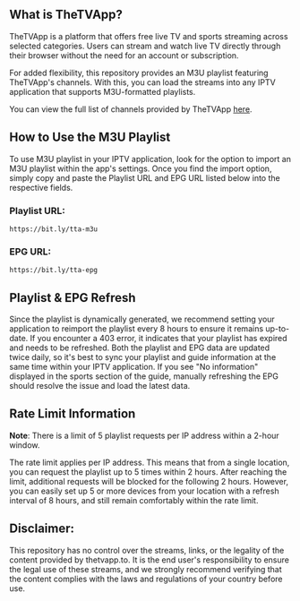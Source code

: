 ## What is TheTVApp?

TheTVApp is a platform that offers free live TV and sports streaming across selected categories. Users can stream and watch live TV directly through their browser without the need for an account or subscription.

For added flexibility, this repository provides an M3U playlist featuring TheTVApp's channels. With this, you can load the streams into any IPTV application that supports M3U-formatted playlists.

You can view the full list of channels provided by TheTVApp [here](http://href.li/https://thetvapp.to/).

## How to Use the M3U Playlist

To use M3U playlist in your IPTV application, look for the option to import an M3U playlist within the app's settings. Once you find the import option, simply copy and paste the Playlist URL and EPG URL listed below into the respective fields.

### Playlist URL:
``https://bit.ly/tta-m3u``

### EPG URL:
``https://bit.ly/tta-epg``

## Playlist & EPG Refresh

Since the playlist is dynamically generated, we recommend setting your application to reimport the playlist every 8 hours to ensure it remains up-to-date. If you encounter a 403 error, it indicates that your playlist has expired and needs to be refreshed. Both the playlist and EPG data are updated twice daily, so it's best to sync your playlist and guide information at the same time within your IPTV application. If you see "No information" displayed in the sports section of the guide, manually refreshing the EPG should resolve the issue and load the latest data.

## Rate Limit Information

**Note**: There is a limit of 5 playlist requests per IP address within a 2-hour window.

The rate limit applies per IP address. This means that from a single location, you can request the playlist up to 5 times within 2 hours. After reaching the limit, additional requests will be blocked for the following 2 hours. However, you can easily set up 5 or more devices from your location with a refresh interval of 8 hours, and still remain comfortably within the rate limit.


## Disclaimer:

This repository has no control over the streams, links, or the legality of the content provided by thetvapp.to. It is the end user's responsibility to ensure the legal use of these streams, and we strongly recommend verifying that the content complies with the laws and regulations of your country before use.

